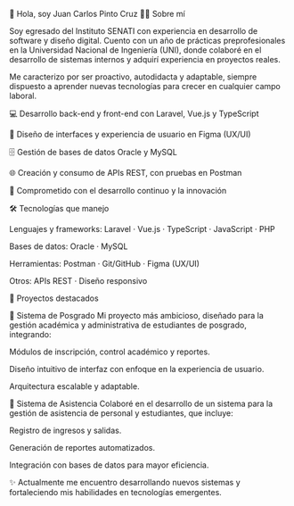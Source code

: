 👋 Hola, soy Juan Carlos Pinto Cruz
🧑‍💻 Sobre mí

Soy egresado del Instituto SENATI con experiencia en desarrollo de software y diseño digital.
Cuento con un año de prácticas preprofesionales en la Universidad Nacional de Ingeniería (UNI), donde colaboré en el desarrollo de sistemas internos y adquirí experiencia en proyectos reales.

Me caracterizo por ser proactivo, autodidacta y adaptable, siempre dispuesto a aprender nuevas tecnologías para crecer en cualquier campo laboral.

💻 Desarrollo back-end y front-end con Laravel, Vue.js y TypeScript

🎨 Diseño de interfaces y experiencia de usuario en Figma (UX/UI)

🗄️ Gestión de bases de datos Oracle y MySQL

🌐 Creación y consumo de APIs REST, con pruebas en Postman

🚀 Comprometido con el desarrollo continuo y la innovación

🛠️ Tecnologías que manejo

Lenguajes y frameworks: Laravel · Vue.js · TypeScript · JavaScript · PHP

Bases de datos: Oracle · MySQL

Herramientas: Postman · Git/GitHub · Figma (UX/UI)

Otros: APIs REST · Diseño responsivo

🌟 Proyectos destacados

📌 Sistema de Posgrado
Mi proyecto más ambicioso, diseñado para la gestión académica y administrativa de estudiantes de posgrado, integrando:

Módulos de inscripción, control académico y reportes.

Diseño intuitivo de interfaz con enfoque en la experiencia de usuario.

Arquitectura escalable y adaptable.

📌 Sistema de Asistencia
Colaboré en el desarrollo de un sistema para la gestión de asistencia de personal y estudiantes, que incluye:

Registro de ingresos y salidas.

Generación de reportes automatizados.

Integración con bases de datos para mayor eficiencia.

✨ Actualmente me encuentro desarrollando nuevos sistemas y fortaleciendo mis habilidades en tecnologías emergentes.
